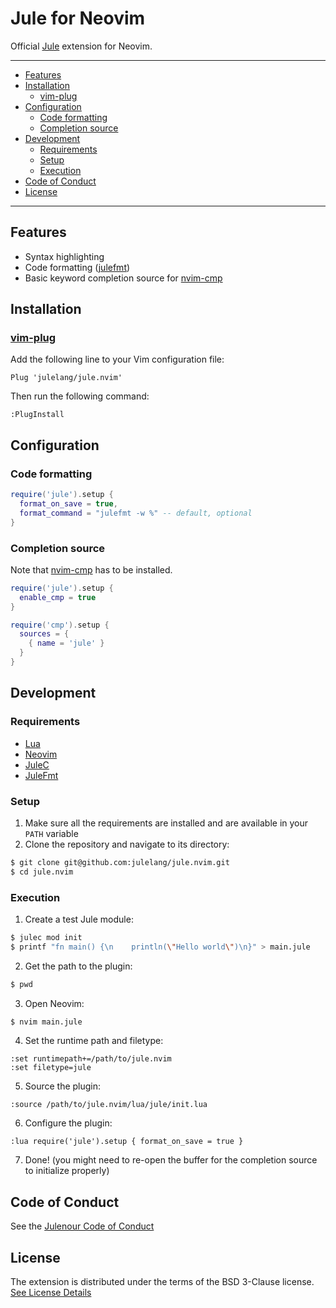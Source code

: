 # Jule for Neovim
Official [Jule](https://github.com/julelang/jule) extension for Neovim.

___

- [Features](#features)
- [Installation](#installation)
  - [vim-plug](#vim-plug)
- [Configuration](#configuration)
  - [Code formatting](#code-formatting)
  - [Completion source](#completion-source)
- [Development](#development)
  - [Requirements](#requirements)
  - [Setup](#setup)
  - [Execution](#execution)
- [Code of Conduct](#code-of-conduct)
- [License](#license)

___

## Features
- Syntax highlighting
- Code formatting ([julefmt](https://github.com/julelang/julefmt))
- Basic keyword completion source for [nvim-cmp]

## Installation
### [vim-plug](https://github.com/junegunn/vim-plug)
Add the following line to your Vim configuration file:
```vim
Plug 'julelang/jule.nvim'
```
Then run the following command:
```vim
:PlugInstall
```

## Configuration
### Code formatting
```lua
require('jule').setup {
  format_on_save = true,
  format_command = "julefmt -w %" -- default, optional
}
```

### Completion source
Note that [nvim-cmp] has to be installed.
```lua
require('jule').setup {
  enable_cmp = true
}

require('cmp').setup {
  sources = {
    { name = 'jule' }
  }
}
```

## Development
### Requirements
- [Lua](https://www.lua.org)
- [Neovim](https://neovim.io)
- [JuleC](https://github.com/julelang/jule)
- [JuleFmt](https://github.com/julelang/julefmt)

### Setup
1. Make sure all the requirements are installed and are available in your `PATH` variable
2. Clone the repository and navigate to its directory:
```bash
$ git clone git@github.com:julelang/jule.nvim.git
$ cd jule.nvim
```

### Execution
1. Create a test Jule module:
```bash
$ julec mod init
$ printf "fn main() {\n    println(\"Hello world\")\n}" > main.jule
```
2. Get the path to the plugin:
```bash
$ pwd
```
3. Open Neovim:
```bash
$ nvim main.jule
```
4. Set the runtime path and filetype:
```vim
:set runtimepath+=/path/to/jule.nvim
:set filetype=jule
```
5. Source the plugin:
```vim
:source /path/to/jule.nvim/lua/jule/init.lua
```
6. Configure the plugin:
```vim
:lua require('jule').setup { format_on_save = true }
```
7. Done! (you might need to re-open the buffer for the completion source to initialize properly)

## Code of Conduct
See the [Julenour Code of Conduct](https://jule.dev/code-of-conduct)

## License
The extension is distributed under the terms of the BSD 3-Clause license. <br>
[See License Details](/LICENSE)

[nvim-cmp]: https://github.com/hrsh7th/nvim-cmp
